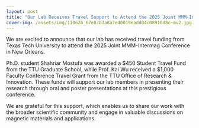 ```yaml
---
layout: post
title: "Our Lab Receives Travel Support to Attend the 2025 Joint MMM-Intermag Conference"
cover-img: /assets/img/11062b_67e87b3a8a7e40019eadd04c08910d8c~mv2.jpg
---
```

We are excited to announce that our lab has received travel funding from Texas Tech University to attend the 2025 Joint MMM-Intermag Conference in New Orleans.

  

Ph.D. student Shahriar Mostufa was awarded a $450 Student Travel Fund from the TTU Graduate School, while Prof. Kai Wu received a $1,000 Faculty Conference Travel Grant from the TTU Office of Research & Innovation. These funds will support our lab members in presenting their research through oral and poster presentations at this prestigious conference.

  

We are grateful for this support, which enables us to share our work with the broader scientific community and engage in valuable discussions on magnetic materials and applications.